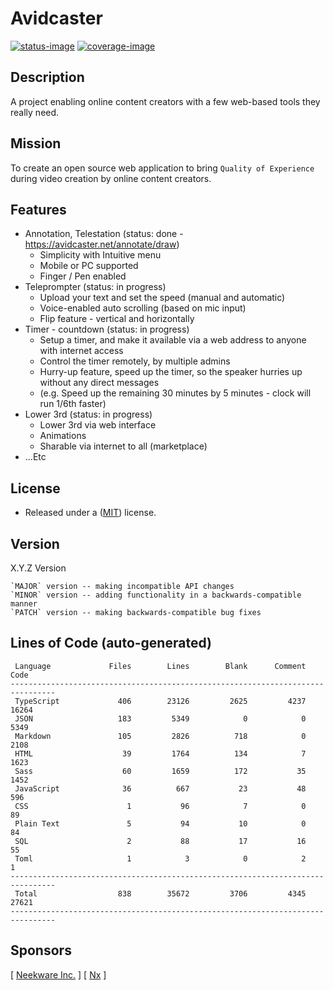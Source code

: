 # Avidcaster

[![status-image]][status-link]
[![coverage-image]][coverage-link]

## Description

A project enabling online content creators with a few web-based tools they really need.

## Mission

To create an open source web application to bring `Quality of Experience` during video creation by online content creators.

## Features

- Annotation, Telestation (status: done - https://avidcaster.net/annotate/draw)
  - Simplicity with Intuitive menu
  - Mobile or PC supported
  - Finger / Pen enabled
- Teleprompter (status: in progress)
  - Upload your text and set the speed (manual and automatic)
  - Voice-enabled auto scrolling (based on mic input)
  - Flip feature - vertical and horizontally
- Timer - countdown (status: in progress)
  - Setup a timer, and make it available via a web address to anyone with internet access
  - Control the timer remotely, by multiple admins
  - Hurry-up feature, speed up the timer, so the speaker hurries up without any direct messages
  - (e.g. Speed up the remaining 30 minutes by 5 minutes - clock will run 1/6th faster)
- Lower 3rd (status: in progress)
  - Lower 3rd via web interface
  - Animations
  - Sharable via internet to all (marketplace)
- ...Etc

## License

- Released under a ([MIT](https://raw.githubusercontent.com/neekware/fullerstack/main/LICENSE)) license.

## Version

X.Y.Z Version

    `MAJOR` version -- making incompatible API changes
    `MINOR` version -- adding functionality in a backwards-compatible manner
    `PATCH` version -- making backwards-compatible bug fixes

## Lines of Code (auto-generated)

```txt<br>--------------------------------------------------------------------------------
 Language             Files        Lines        Blank      Comment         Code
--------------------------------------------------------------------------------
 TypeScript             406        23126         2625         4237        16264
 JSON                   183         5349            0            0         5349
 Markdown               105         2826          718            0         2108
 HTML                    39         1764          134            7         1623
 Sass                    60         1659          172           35         1452
 JavaScript              36          667           23           48          596
 CSS                      1           96            7            0           89
 Plain Text               5           94           10            0           84
 SQL                      2           88           17           16           55
 Toml                     1            3            0            2            1
--------------------------------------------------------------------------------
 Total                  838        35672         3706         4345        27621
--------------------------------------------------------------------------------
```

## Sponsors

[ [Neekware Inc.](http://neekware.com) ] [ [Nx](https://nx.dev) ]

[status-image]: https://github.com/neekware/fullerstack/actions/workflows/ci.yml/badge.svg
[status-link]: https://github.com/neekware/fullerstack/actions/workflows/ci.yml
[version-image]: https://img.shields.io/npm/v/@fullerstack.svg
[version-link]: https://www.npmjs.com/settings/fullerstack/packages
[coverage-image]: https://coveralls.io/repos/neekware/fullerstack/badge.svg
[coverage-link]: https://coveralls.io/r/neekware/fullerstack
